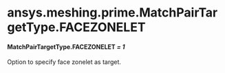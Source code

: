 <a id="ansys-meshing-prime-matchpairtargettype-facezonelet"></a>

# ansys.meshing.prime.MatchPairTargetType.FACEZONELET

<a id="ansys.meshing.prime.MatchPairTargetType.FACEZONELET"></a>

#### MatchPairTargetType.FACEZONELET *= 1*

Option to specify face zonelet as target.

<!-- !! processed by numpydoc !! -->
